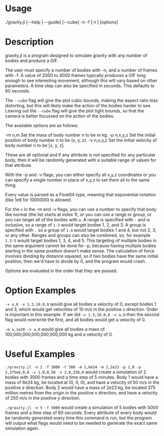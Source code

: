 # Usage
./gravity.jl [--help | --guide] [--cube] -n <number> -f <frames> [-t <seconds>] [options]

# Description
gravity.jl is a program designed to simulate gravity with any number of bodies and produce a GIF.

The user must specify a number of bodies with -n, and a number of frames with -f. A value of 2000 to 4000 frames typically produces a GIF long enough to see interesting movement, although this will vary based on other parameters. A time step can also be specified in seconds. This defaults to 60 seconds.

The `--cube` flag will give the plot cubic bounds, making the aspect ratio less distorting, but this will likely make the action of the bodies harder to see. Leaving out the `--cube` flag will give the plot tight bounds, so that the camera is better focussed on the action of the bodies.

The available options are as follows:

-m n,m       Set the mass of body number n to be m kg.
-p n,x,y,z   Set the initial position of body number n to be (x, y, z).
-v n,x,y,z   Set the initial velocity of body number n to be [x, y, z].

These are all optional and if any attribute is not specified for any particular body, then it will be randomly generated with a suitable range of values for that attribute.

With the -p and -v flags, you can either specify all x,y,z coordinates or you can specify a single number in place of x,y,z to set them all to the same thing.

Every value is parsed as a Float64 type, meaning that exponential notation (like 1e6 for 1000000) is allowed.

For the `n` in the -m and -v flags, you can use a number to specify that body like normal (the list starts at index 1), or you can use a range or group, or you can target all of the bodies with `a`.
A range is specified with `-` and is inclusive, so a range of `1-3` would target bodies 1, 2, and 3. A group is specified with `.` so a group of `1.4` would target bodies 1 and 4, but not 2, 3, or any other. Ranges and groups can also be combined, so, for example `1.3-5` would target bodies 1, 3, 4, and 5.
This targeting of multiple bodies in the same argument cannot be done for -p, because having multiple bodies starting in the same position doesn't make sense. The calculation of force involves dividing by distance squared, so if two bodies have the same initial position, then we'd have to divide by 0, and the program would crash.

Options are evaluated in the order that they are passed.

# Option Examples
`-v a,0 -v 1.3,10,0,0` would give all bodies a velocity of 0, except bodies 1 and 3, which would get velocities of 10 m/s in the positive x direction. Order is important in this example. If we did `-v 1.3,10,0,0 -v a,0` then the second flag would overwrite the first, and all bodies would get a velocity of 0.

`-m a,1e20 -v a,0` would give all bodies a mass of 100,000,000,000,000,000,000 kg and a velocity of 0.

# Useful Examples
`./gravity.jl -n 2 -f 3000 -t 300 -m 1,6e24 -m 2,2e23 -p 1,0 -p 2,375e6,0,0 -v 1,0,0,50 -v 2,0,250,0` would create a simulation of 2 bodies with 3000 frames and a time step of 5 minutes. Body 1 would have a mass of 6e24 kg, be located at (0, 0, 0), and have a velocity of 50 m/s in the positive z direction. Body 2 would have a mass of 2e23 kg, be located 375 million metres from the origin in the positive x direction, and have a velocity of 250 m/s in the positive y direction.

`./gravity.jl -n 5 -f 5000` would create a simulation of 5 bodies with 5000 frames and a time step of 60 seconds. Every attribute of every body would be randomly generated every time this command is run, but the program will output what flags would need to be needed to generate the exact same simulation again.
